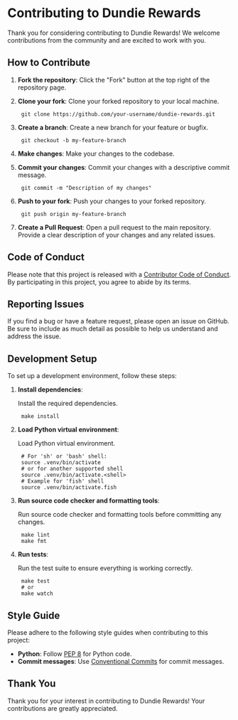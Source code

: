 # Contributing to Dundie Rewards

Thank you for considering contributing to Dundie Rewards! We welcome contributions from the community and are excited to work with you.

## How to Contribute

1. **Fork the repository**: Click the "Fork" button at the top right of the repository page.
1. **Clone your fork**: Clone your forked repository to your local machine.

        git clone https://github.com/your-username/dundie-rewards.git

1. **Create a branch**: Create a new branch for your feature or bugfix.

        git checkout -b my-feature-branch

1. **Make changes**: Make your changes to the codebase.
1. **Commit your changes**: Commit your changes with a descriptive commit message.

        git commit -m "Description of my changes"

1. **Push to your fork**: Push your changes to your forked repository.

        git push origin my-feature-branch

1. **Create a Pull Request**: Open a pull request to the main repository. Provide a clear description of your changes and any related issues.

## Code of Conduct

Please note that this project is released with a [Contributor Code of Conduct](code_of_conduct.md). By participating in this project, you agree to abide by its terms.

## Reporting Issues

If you find a bug or have a feature request, please open an issue on GitHub. Be sure to include as much detail as possible to help us understand and address the issue.

## Development Setup

To set up a development environment, follow these steps:

1. **Install dependencies**:

    Install the required dependencies.

        make install

1. **Load Python virtual environment**:

    Load Python virtual environment.

        # For 'sh' or 'bash' shell:
        source .venv/bin/activate
        # or for another supported shell
        source .venv/bin/activate.<shell>
        # Example for 'fish' shell
        source .venv/bin/activate.fish

1. **Run source code checker and formatting tools**:

    Run source code checker and formatting tools before committing any changes.

        make lint
        make fmt

1. **Run tests**:

   Run the test suite to ensure everything is working correctly.

        make test
        # or
        make watch

## Style Guide

Please adhere to the following style guides when contributing to this project:

- **Python**: Follow [PEP 8](https://www.python.org/dev/peps/pep-0008/) for Python code.
- **Commit messages**: Use [Conventional Commits](https://www.conventionalcommits.org/en/v1.0.0/) for commit messages.

## Thank You

Thank you for your interest in contributing to Dundie Rewards! Your contributions are greatly appreciated.

[//]: # (This document uses the workaround mentioned in: https://stackoverflow.com/questions/57366489/code-block-in-a-numbered-list-messes-up-numbering-python-markdown-mkdocs)
